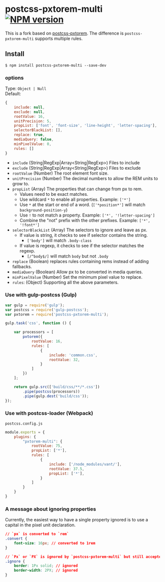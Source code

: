 # postcss-pxtorem-multi [![NPM version](https://badge.fury.io/js/postcss-pxtorem-multi.svg)](http://badge.fury.io/js/postcss-pxtorem-multi)

This is a fork based on [postcss-pxtorem](https://github.com/cuth/postcss-pxtorem). The difference is `postcss-pxtorem-multi` supports multiple rules.

## Install

```shell
$ npm install postcss-pxtorem-multi --save-dev
```

### options

Type: `Object | Null`  
Default:
```js
{
    include: null,
    exclude: null,
    rootValue: 16,
    unitPrecision: 5,
    propList: ['font', 'font-size', 'line-height', 'letter-spacing'],
    selectorBlackList: [],
    replace: true,
    mediaQuery: false,
    minPixelValue: 0,
    rules: []
}
```
- `include` (String|RegExp|Array<String|RegExp>) Files to include
- `exclude` (String|RegExp|Array<String|RegExp>) Files to exclude
- `rootValue` (Number) The root element font size.
- `unitPrecision` (Number) The decimal numbers to allow the REM units to grow to.
- `propList` (Array) The properties that can change from px to rem.
    - Values need to be exact matches.
    - Use wildcard `*` to enable all properties. Example: `['*']`
    - Use `*` at the start or end of a word. (`['*position*']` will match `background-position-y`)
    - Use `!` to not match a property. Example: `['*', '!letter-spacing']`
    - Combine the "not" prefix with the other prefixes. Example: `['*', '!font*']` 
- `selectorBlackList` (Array) The selectors to ignore and leave as px.
    - If value is string, it checks to see if selector contains the string.
        - `['body']` will match `.body-class`
    - If value is regexp, it checks to see if the selector matches the regexp.
        - `[/^body$/]` will match `body` but not `.body`
- `replace` (Boolean) replaces rules containing rems instead of adding fallbacks.
- `mediaQuery` (Boolean) Allow px to be converted in media queries.
- `minPixelValue` (Number) Set the minimum pixel value to replace.
- `rules`: (Object) Supporting all the above parameters.


### Use with gulp-postcss (**Gulp**)

```js
var gulp = require('gulp');
var postcss = require('gulp-postcss');
var pxtorem = require('postcss-pxtorem-multi');

gulp.task('css', function () {

    var processors = [
        pxtorem({
            rootValue: 16,
            rules: [
                {
                    include: 'common.css',
                    rootValue: 32,
                }
            ]
        })
    ];

    return gulp.src(['build/css/**/*.css'])
        .pipe(postcss(processors))
        .pipe(gulp.dest('build/css'));
});
```

### Use with postcss-loader (**Webpack**)
`postcss.config.js`
```js
module.exports = {
    plugins: {
        "pxtorem-multi": {
            rootValue: 75,
            propList: ['*'],
            rules: [
                {
                    include: ['/node_modules/vant/'],
                    rootValue: 37.5,
                    propList: ['*'],
                }
            ]
        }
    }
}
```

### A message about ignoring properties
Currently, the easiest way to have a single property ignored is to use a capital in the pixel unit declaration.

```css
// `px` is converted to `rem`
.convert {
    font-size: 16px; // converted to 1rem
}

// `Px` or `PX` is ignored by `postcss-pxtorem-multi` but still accepted by browsers
.ignore {
    border: 1Px solid; // ignored
    border-width: 2PX; // ignored
}
```
